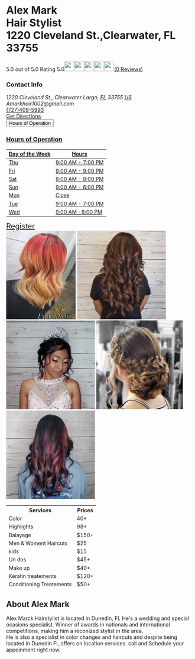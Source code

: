 <!doctype html>
<html>
<head>
<meta charset="UTF-8">
<title>project</title>
<style type="text/css">


</style>
</head>
</html>
<body>
<div class="location-info-hero-row"><div class="location-info-hero-row-container l-container"><div class="location-info-hero-content"><h1 class="location-info-title" id="location-name" itemprop="name"> Alex Mark<br> Hair Stylist<br><span class="geomodifier">1220 Cleveland St.,Clearwater, FL 33755</span></h1>
	<div class="location-info-reviews"></div>
<div class="d-ReviewsSummary d-ReviewsSummary--link"><span class="d-ReviewsSummary-number">5.0 out of 5.0</span><span class="d-ReviewsSummary-stars d-ReviewsSummary-stars--link"><span class="d-ReviewStars"><span class="sr-only"> Rating 5.0</span><img src="my firts site/images/full-star (1).svg" alt="" width="27" height="27" class="d-ReviewStars-star"><img src="my firts site/images/full-star (1).svg" alt="" width="27" height="27" class="c-ReviewStars-star"><img src="my firts site/images/full-star (1).svg" alt="" width="27" height="27" class="d-ReviewStars-star"><img src="my firts site/images/full-star (1).svg" alt="" width="27" height="27" class="c-ReviewStars-star"><img src="my firts site/images/full-star (1).svg" alt="" width="27" height="27" class="c-ReviewStars-star"></span></span><span class="c-ReviewsSummary-count"><a href="#reviews" data-ya-track="NapReviews" class="c-ReviewsSummary-link">(0 Reviews)</a><span class="c-ReviewsSummary-text hidden-xs"></span></span></div></div><div class="location-info-details"><div class="location-info-contactInfo"><h3 class="location-info-contactInfo">Contact Info
      <span class="coordinates" itemprop="geo" itemscope="" itemtype="http://schema.org/GeoCoordinates"></span></h3>
    <span class="coordinates" itemprop="geo" itemscope="" itemtype="http://schema.org/GeoCoordinates"><meta itemprop="latitude" content="27.9657878"><meta itemprop="longitude" content="-82.7888078"></span><address class="c-address" itemscope="" itemtype="http://schema.org/PostalAddress" itemprop="address"><span class="c-address-street" itemprop="streetAddress"><span class="c-address-street-1">1220 Cleveland St., Clearwater</span><span class="c-address-street-2"> </span></span><span class="c-address-city"><span itemprop="addressLocality">Largo</span><span class="c-address-city-comma">,</span></span> <abbr title="Florida" aria-label="Florida" class="c-address-state" itemprop="addressRegion">FL</abbr> <span class="c-address-postal-code" itemprop="postalCode"> 33755</span> <abbr title="United States" aria-label="United States" class="c-address-country-name c-address-country-us" itemprop="addressCountry">US</abbr>
    </address>
   <address class="d-address" itemscope="" itemtype="http://schema.org/PostalAddress" itemprop="address">
  Amarkhair1002@gmail.com
  </address>
  <div class="location-info-phone">
  <div class="d-phone-number c-phone-main-number"><a class="d-phone-number-link d-phone-main-number-link" href="tel:+1-727-409-5993"><pseudo:after>(727)409-5993</pseudo:after></a><span class="c-phone-number-span c-phone-main-number-span" itemprop="telephone" id="telephone"></span></div></div>
<a href="https://www.google.com/maps/place/Salon+Suites+on+Main/@28.0192665,-82.7686711,21z/data=!4m5!3m4!1s0x88c2f228ed65f269:0x48cce295bf3ecde2!8m2!3d28.0192771!4d-82.7685291" class="location-directions-link link-primary">Get Directions</a></div></div>
<div class="dropdown">
<button class="dropbtn">Hours of Operation</button>

<div class="dropdown-content">
<a href="#"><div class="location-info-hours-container"><div class="location-info-hours"><h3 class="location-info-hours-title">Hours of Operation</h3><div id="location-info-hours-collapse" class="collapse"><div class="c-location-hours"><!-- Empty header contents --><div class="c-location-hours-details-wrapper js-location-hours" data-days="[{&quot;day&quot;:&quot;MONDAY&quot;,&quot;intervals&quot;:[{&quot;end&quot;:2100,&quot;start&quot;:900}]},{&quot;day&quot;:&quot;TUESDAY&quot;,&quot;intervals&quot;:[{&quot;end&quot;:2100,&quot;start&quot;:900}]},{&quot;day&quot;:&quot;WEDNESDAY&quot;,&quot;intervals&quot;:[{&quot;end&quot;:2100,&quot;start&quot;:900}]},{&quot;day&quot;:&quot;THURSDAY&quot;,&quot;intervals&quot;:[{&quot;end&quot;:2100,&quot;start&quot;:900}]},{&quot;day&quot;:&quot;FRIDAY&quot;,&quot;intervals&quot;:[{&quot;end&quot;:2100,&quot;start&quot;:900}]},{&quot;day&quot;:&quot;SATURDAY&quot;,&quot;intervals&quot;:[{&quot;end&quot;:2000,&quot;start&quot;:800}]},{&quot;day&quot;:&quot;SUNDAY&quot;,&quot;intervals&quot;:[{&quot;end&quot;:1800,&quot;start&quot;:900}]}]" data-showopentoday="" data-disabletodayfirst=""><table class="c-location-hours-details"><thead class="sr-only"><tr><th>Day of the Week</th><th>Hours</th></tr></thead><tbody><tr class="c-location-hours-details-row js-day-of-week-row highlight-text is-today js-is-today" data-day-of-week-start-index="3" data-day-of-week-end-index="3"><td class="c-location-hours-details-row-day">Thu</td>
  <td class="c-location-hours-details-row-intervals"><span class="c-location-hours-details-row-intervals-instance "><span class="c-location-hours-details-row-intervals-instance-open">9:00 AM</span><span class="c-location-hours-details-row-intervals-instance-separator" aria-label="To"> - </span><span class="c-location-hours-details-row-intervals-instance-close">7:00 PM</span></span></td></tr><tr class="c-location-hours-details-row js-day-of-week-row highlight-text" data-day-of-week-start-index="4" data-day-of-week-end-index="4"><td class="c-location-hours-details-row-day">Fri</td>
  <td class="c-location-hours-details-row-intervals"><span class="c-location-hours-details-row-intervals-instance "><span class="c-location-hours-details-row-intervals-instance-open">9:00 AM</span><span class="c-location-hours-details-row-intervals-instance-separator" aria-label="To"> - </span><span class="c-location-hours-details-row-intervals-instance-close">9:00 PM</span></span></td></tr><tr class="c-location-hours-details-row js-day-of-week-row highlight-text" data-day-of-week-start-index="5" data-day-of-week-end-index="5"><td class="c-location-hours-details-row-day">Sat</td><td class="c-location-hours-details-row-intervals"><span class="c-location-hours-details-row-intervals-instance "><span class="c-location-hours-details-row-intervals-instance-open">8:00 AM</span><span class="c-location-hours-details-row-intervals-instance-separator" aria-label="To"> - </span><span class="c-location-hours-details-row-intervals-instance-close">8:00 PM</span></span></td></tr><tr class="c-location-hours-details-row js-day-of-week-row highlight-text" data-day-of-week-start-index="6" data-day-of-week-end-index="6"><td class="c-location-hours-details-row-day">Sun</td><td class="c-location-hours-details-row-intervals"><span class="c-location-hours-details-row-intervals-instance "><span class="c-location-hours-details-row-intervals-instance-open">9:00 AM</span><span class="c-location-hours-details-row-intervals-instance-separator" aria-label="To"> - </span><span class="c-location-hours-details-row-intervals-instance-close">6:00 PM</span></span></td></tr><tr class="c-location-hours-details-row js-day-of-week-row highlight-text" data-day-of-week-start-index="0" data-day-of-week-end-index="0"><td class="c-location-hours-details-row-day">Mon</td>
  <td class="c-location-hours-details-row-intervals">Close</td></tr><tr class="c-location-hours-details-row js-day-of-week-row highlight-text" data-day-of-week-start-index="1" data-day-of-week-end-index="1"><td class="c-location-hours-details-row-day">Tue</td>
  <td class="c-location-hours-details-row-intervals"><span class="c-location-hours-details-row-intervals-instance "><span class="c-location-hours-details-row-intervals-instance-open">9:00 AM</span><span class="c-location-hours-details-row-intervals-instance-separator" aria-label="To"> - </span><span class="c-location-hours-details-row-intervals-instance-close">7:00 PM</span></span></td></tr><tr class="c-location-hours-details-row js-day-of-week-row highlight-text" data-day-of-week-start-index="2" data-day-of-week-end-index="2"><td class="c-location-hours-details-row-day">Wed</td><td class="c-location-hours-details-row-intervals"><span class="c-location-hours-details-row-intervals-instance "><span class="c-location-hours-details-row-intervals-instance-open">9:00 AM</span><span class="c-location-hours-details-row-intervals-instance-separator" aria-label="To"> -</span><span class="c-location-hours-details-row-intervals-instance-close">8:00 PM</span></span></td></tr></tbody></table></div></div></div></div></div></div></span></span></td></tr></a>
</div>

<div class="register"><span style="font-size: 20px"><a href="register.md" title"register">Register</a></span></div>
<div class="im" id="divim"><img src="image1.jpg" height="240" alt="images">
<img src="Screenshot_20191126-094307_Instagram.jpg" height="240" alt="images">
<img src="Screenshot_20191205-221016_Instagram.jpg" height="240" alt="images">
<img src="Screenshot_20191203-093554_Instagram.jpg" height="240" alt="images">
<img src="Screenshot_20191203-093603_Instagram.jpg" height="240" alt="images">
</div>
<div class="services" id="div22">
	<table>
	 <thead>
	   <tr>
		<th>Services</th>
		 <th>Prices</th>
	   </tr>
	   <tr>
		<td>Color</td>
		 <td>40+</td>
       </tr>
	   <tr>
		<td>Highlights</td>
		<td>98+</td>
		</tr>
       <tr>
		<td>Balayage</td>
		<td>$150+</td>
	    </tr>
	   <tr>
		<td>Men & Woment Haircuts</td>
		<td>$25</td>
	   </tr>
		<tr>
		<td>kids</td>
		<td>$15</td>
		 </tr>
	   <tr>
		<td>Un dos</td>
		<td>$45+</td>
	   </tr>
	   <tr>
		<td>Make up</td>
		<td>$40+</td>
	   </tr>
	   <tr>
		<td>Keratin treatements</td>
		<td>$120+</td>
	   </tr>
	   <tr>
		<td>Conditioning Treatements</td>
		<td>$50+</td>
	   </tr>
	 </thead>
	</table>
</div>
<div class="about-wrapper"><section id="about" class="about-section"><div class="about"><h2 class="about-header-icon section-header-icon" aria-level="2">About Alex Mark</h2><div class="about-content-wrapper"><div class="about-text-wrapper"><div class="c-description"><span itemprop="description">Alex Marck Hairstylist is located in Dunedin, Fl. He's a wedding and special ocasions specialist. Winner of awards in nationals and international competitions, making him a reconized stylist in the area.<br> He is also a specialist in color changes and haircuts and despite being located in Dunedin Fl, offers on location services. call and Schedule your appoinment right now.</span></div><a class=""></a></div></div></div></section></div>
</body>



